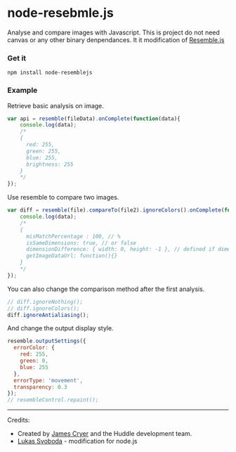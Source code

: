 node-resebmle.js
================

Analyse and compare images with Javascript. This is project do not need canvas or any other binary denpendances.
It it modification of [Resemble.js](https://github.com/Huddle/Resemble.js)


### Get it

`npm install node-resemblejs`

### Example

Retrieve basic analysis on image.

```javascript
var api = resemble(fileData).onComplete(function(data){
	console.log(data);
	/*
	{
	  red: 255,
	  green: 255,
	  blue: 255,
	  brightness: 255
	}
	*/
});
```

Use resemble to compare two images.

```javascript
var diff = resemble(file).compareTo(file2).ignoreColors().onComplete(function(data){
	console.log(data);
	/*
	{
	  misMatchPercentage : 100, // %
	  isSameDimensions: true, // or false
	  dimensionDifference: { width: 0, height: -1 }, // defined if dimensions are not the same
	  getImageDataUrl: function(){}
	}
	*/
});
```

You can also change the comparison method after the first analysis.

```javascript
// diff.ignoreNothing();
// diff.ignoreColors();
diff.ignoreAntialiasing();
```

And change the output display style.

```javascript
resemble.outputSettings({
  errorColor: {
    red: 255,
    green: 0,
    blue: 255
  },
  errorType: 'movement',
  transparency: 0.3
});
// resembleControl.repaint();
```

--------------------------------------

Credits:
 * Created by [James Cryer](http://github.com/jamescryer) and the Huddle development team.
 * [Lukas Svoboda](http://github.com/lksv) - modification for node.js
